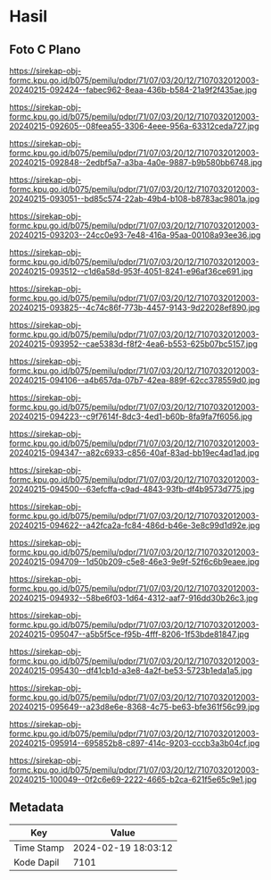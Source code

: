 # Hasil

## Foto C Plano

https://sirekap-obj-formc.kpu.go.id/b075/pemilu/pdpr/71/07/03/20/12/7107032012003-20240215-092424--fabec962-8eaa-436b-b584-21a9f2f435ae.jpg

https://sirekap-obj-formc.kpu.go.id/b075/pemilu/pdpr/71/07/03/20/12/7107032012003-20240215-092605--08feea55-3306-4eee-956a-63312ceda727.jpg

https://sirekap-obj-formc.kpu.go.id/b075/pemilu/pdpr/71/07/03/20/12/7107032012003-20240215-092848--2edbf5a7-a3ba-4a0e-9887-b9b580bb6748.jpg

https://sirekap-obj-formc.kpu.go.id/b075/pemilu/pdpr/71/07/03/20/12/7107032012003-20240215-093051--bd85c574-22ab-49b4-b108-b8783ac9801a.jpg

https://sirekap-obj-formc.kpu.go.id/b075/pemilu/pdpr/71/07/03/20/12/7107032012003-20240215-093203--24cc0e93-7e48-416a-95aa-00108a93ee36.jpg

https://sirekap-obj-formc.kpu.go.id/b075/pemilu/pdpr/71/07/03/20/12/7107032012003-20240215-093512--c1d6a58d-953f-4051-8241-e96af36ce691.jpg

https://sirekap-obj-formc.kpu.go.id/b075/pemilu/pdpr/71/07/03/20/12/7107032012003-20240215-093825--4c74c86f-773b-4457-9143-9d22028ef890.jpg

https://sirekap-obj-formc.kpu.go.id/b075/pemilu/pdpr/71/07/03/20/12/7107032012003-20240215-093952--cae5383d-f8f2-4ea6-b553-625b07bc5157.jpg

https://sirekap-obj-formc.kpu.go.id/b075/pemilu/pdpr/71/07/03/20/12/7107032012003-20240215-094106--a4b657da-07b7-42ea-889f-62cc378559d0.jpg

https://sirekap-obj-formc.kpu.go.id/b075/pemilu/pdpr/71/07/03/20/12/7107032012003-20240215-094223--c9f7614f-8dc3-4ed1-b60b-8fa9fa7f6056.jpg

https://sirekap-obj-formc.kpu.go.id/b075/pemilu/pdpr/71/07/03/20/12/7107032012003-20240215-094347--a82c6933-c856-40af-83ad-bb19ec4ad1ad.jpg

https://sirekap-obj-formc.kpu.go.id/b075/pemilu/pdpr/71/07/03/20/12/7107032012003-20240215-094500--63efcffa-c9ad-4843-93fb-df4b9573d775.jpg

https://sirekap-obj-formc.kpu.go.id/b075/pemilu/pdpr/71/07/03/20/12/7107032012003-20240215-094622--a42fca2a-fc84-486d-b46e-3e8c99d1d92e.jpg

https://sirekap-obj-formc.kpu.go.id/b075/pemilu/pdpr/71/07/03/20/12/7107032012003-20240215-094709--1d50b209-c5e8-46e3-9e9f-52f6c6b9eaee.jpg

https://sirekap-obj-formc.kpu.go.id/b075/pemilu/pdpr/71/07/03/20/12/7107032012003-20240215-094932--58be6f03-1d64-4312-aaf7-916dd30b26c3.jpg

https://sirekap-obj-formc.kpu.go.id/b075/pemilu/pdpr/71/07/03/20/12/7107032012003-20240215-095047--a5b5f5ce-f95b-4fff-8206-1f53bde81847.jpg

https://sirekap-obj-formc.kpu.go.id/b075/pemilu/pdpr/71/07/03/20/12/7107032012003-20240215-095430--df41cb1d-a3e8-4a2f-be53-5723b1eda1a5.jpg

https://sirekap-obj-formc.kpu.go.id/b075/pemilu/pdpr/71/07/03/20/12/7107032012003-20240215-095649--a23d8e6e-8368-4c75-be63-bfe361f56c99.jpg

https://sirekap-obj-formc.kpu.go.id/b075/pemilu/pdpr/71/07/03/20/12/7107032012003-20240215-095914--695852b8-c897-414c-9203-cccb3a3b04cf.jpg

https://sirekap-obj-formc.kpu.go.id/b075/pemilu/pdpr/71/07/03/20/12/7107032012003-20240215-100049--0f2c6e69-2222-4665-b2ca-621f5e65c9e1.jpg


## Metadata

| Key        | Value               |
| ---------- | ------------------- |
| Time Stamp | 2024-02-19 18:03:12 |
| Kode Dapil | 7101                |



